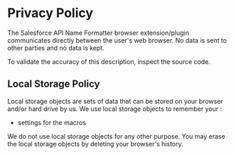 # Privacy Policy

The Salesforce API Name Formatter browser extension/plugin communicates directly between the user's web browser. No data is sent to other parties and no data is kept.

To validate the accuracy of this description, inspect the source code.


## Local Storage Policy
Local storage objects are sets of data that can be stored on your browser and/or hard drive by us.
We use local storage objects to remember your :

- settings for the macros

We do not use local storage objects for any other purpose. You may erase the local storage objects by deleting your browser's history.
